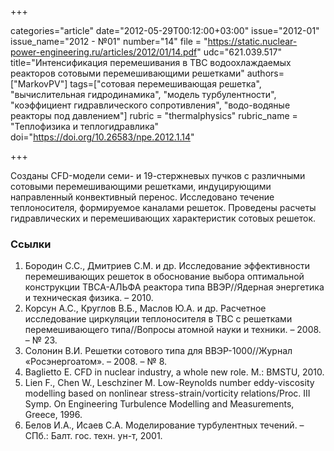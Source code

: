 +++

categories="article"
date="2012-05-29T00:12:00+03:00"
issue="2012-01"
issue_name="2012 - №01"
number="14"
file = "https://static.nuclear-power-engineering.ru/articles/2012/01/14.pdf"
udc="621.039.517"
title="Интенсификация перемешивания в ТВС водоохлаждаемых реакторов сотовыми перемешивающими решетками"
authors=["MarkovPV"]
tags=["сотовая перемешивающая решетка", "вычислительная гидродинамика", "модель турбулентности", "коэффициент гидравлического сопротивления", "водо-водяные реакторы под давлением"]
rubric = "thermalphysics"
rubric_name = "Теплофизика и теплогидравлика"
doi="https://doi.org/10.26583/npe.2012.1.14"

+++

Созданы CFD-модели семи- и 19-стержневых пучков с различными сотовыми перемешивающими решетками, индуцирующими направленный конвективный перенос. Исследовано течение теплоносителя, формируемое каналами решеток. Проведены расчеты гидравлических и перемешивающих характеристик сотовых решеток.

### Ссылки

1. Бородин С.С., Дмитриев С.М. и др. Исследование эффективности перемешивающих решеток в обоснование выбора оптимальной конструкции ТВСА-АЛЬФА реактора типа ВВЭР//Ядерная энергетика и техническая физика. – 2010.
2. Корсун А.С., Круглов В.Б., Маслов Ю.А. и др. Расчетное исследование циркуляции теплоносителя в ТВС с решетками перемешивающего типа//Вопросы атомной науки и техники. – 2008. – № 23.
3. Солонин В.И. Решетки сотового типа для ВВЭР-1000//Журнал «Росэнергоатом». – 2008. – № 8.
4. Baglietto E. CFD in nuclear industry, a whole new role. M.: BMSTU, 2010.
5. Lien F., Chen W., Leschziner M. Low-Reynolds number eddy-viscosity modelling based on nonlinear stress-strain/vorticity relations/Proc. III Symp. On Engineering Turbulence Modelling and Measurements, Greece, 1996.
6. Белов И.А., Исаев С.А. Моделирование турбулентных течений. – СПб.: Балт. гос. техн. ун-т, 2001.